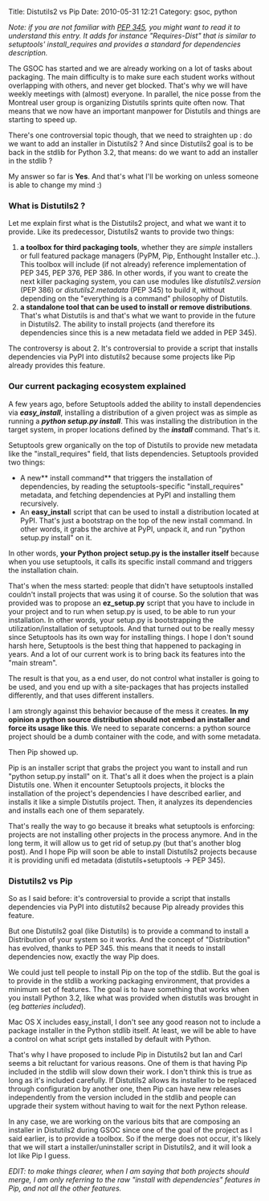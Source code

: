 Title: Distutils2 vs Pip
Date: 2010-05-31 12:21
Category: gsoc, python

*Note: if you are not familiar with [PEP 345][], you might want to read
it to understand this entry.* *It adds for instance "Requires-Dist" that
is similar to setuptools' install\_requires and provides a standard for
dependencies description.*   
  
The GSOC has started and we are already working on a lot of tasks about
packaging. The main difficulty is to make sure each student works
without overlapping with others, and never get blocked. That's why we
will have weekly meetings with (almost) everyone. In parallel, the nice
posse from the Montreal user group is organizing Distutils sprints quite
often now. That means that we now have an important manpower for
Distutils and things are starting to speed up.   
  
There's one controversial topic though, that we need to straighten up :
do we want to add an installer in Distutils2 ? And since Distutils2 goal
is to be back in the stdlib for Python 3.2, that means: do we want to
add an installer in the stdlib ?   
  
My answer so far is **Yes**. And that's what I'll be working on unless
someone is able to change my mind :)   
### What is Distutils2 ?

  
Let me explain first what is the Distutils2 project, and what we want
it to provide. Like its predecessor, Distutils2 wants to provide two
things:   
1.  **a toolbox for third packaging tools**, whether they are *simple*
    installers or full featured package managers (PyPM, Pip, Enthought
    Installer etc..). This toolbox will include (if not already)
    reference implementation of PEP 345, PEP 376, PEP 386. In other
    words, if you want to create the next killer packaging system, you
    can use modules like *distutils2.version* (PEP 386) or
    *distutils2.metadata* (PEP 345) to build it, without depending on
    the "everything is a command" philosophy of Distutils.
2.  **a standalone tool that can be used to install or remove
    distributions**. That's what Distutils is and that's what we want to
    provide in the future in Distutils2. The ability to install projects
    (and therefore its dependencies since this is a new metadata field
    we added in PEP 345).

  
The controversy is about 2. It's controversial to provide a script that
installs dependencies via PyPI into distutils2 because some projects
like Pip already provides this feature.   
### Our current packaging ecosystem explained

  
A few years ago, before Setuptools added the ability to install
dependencies via ***easy\_install***, installing a distribution of a
given project was as simple as running a ***python setup.py install***.
This was installing the distribution in the target system, in proper
locations defined by the ***install*** command. That's it.   
  
Setuptools grew organically on the top of Distutils to provide new
metadata like the "install\_requires" field, that lists dependencies.
Setuptools provided two things:   
-   A new** install command** that triggers the installation of
    dependencies, by reading the setuptools-specific "install\_requires"
    metadata, and fetching dependencies at PyPI and installing them
    recursively.
-   An **easy\_instal**l script that can be used to install a
    distribution located at PyPI. That's just a bootstrap on the top of
    the new install command. In other words, it grabs the archive at
    PyPI, unpack it, and run "python setup.py install" on it.

  
In other words, **your Python project setup.py is the installer
itself** because when you use setuptools, it calls its specific install
command and triggers the installation chain.   
  
That's when the mess started: people that didn't have setuptools
installed couldn't install projects that was using it of course. So the
solution that was provided was to propose an **ez\_setup.py** script
that you have to include in your project and to run when setup.py is
used, to be able to run your installation. In other words, your setup.py
is bootstrapping the utilization/installation of setuptools. And that
turned out to be really messy since Setuptools has its own way for
installing things. I hope I don't sound harsh here, Setuptools is the
best thing that happened to packaging in years. And a lot of our current
work is to bring back its features into the "main stream".   
  
The result is that you, as a end user, do not control what installer is
going to be used, and you end up with a site-packages that has projects
installed differently, and that uses different installers.   
  
I am strongly against this behavior because of the mess it creates.
**In my opinion a python source distribution should not embed an
installer and force its usage like this**. We need to separate concerns:
a python source project should be a dumb container with the code, and
with some metadata.   
  
Then Pip showed up.   
  
Pip is an installer script that grabs the project you want to install
and run "python setup.py install" on it. That's all it does when the
project is a plain Distutils one. When it encounter Setuptools projects,
it blocks the installation of the project's dependencies I have
described earlier, and installs it like a simple Distutils project.
Then, it analyzes its dependencies and installs each one of them
separately.   
  
That's really the way to go because it breaks what setuptools is
enforcing: projects are not installing other projects in the process
anymore. And in the long term, it will allow us to get rid of setup.py
(but that's another blog post). And I hope Pip will soon be able to
install Distutils2 projects because it is providing unifi ed metadata
(distutils+setuptools -\> PEP 345).   
### Distutils2 vs Pip

  
So as I said before: it's controversial to provide a script that
installs dependencies via PyPI into distutils2 because Pip already
provides this feature.   
  
But one Distutils2 goal (like Distutils) is to provide a command to
install a Distribution of your system so it works. And the concept of
"Distribution" has evolved, thanks to PEP 345. this means that it needs
to install dependencies now, exactly the way Pip does.   
  
We could just tell people to install Pip on the top of the stdlib. But
the goal is to provide in the stdlib a working packaging environment,
that provides a minimum set of features. The goal is to have something
that works when you install Python 3.2, like what was provided when
distutils was brought in (eg *batteries included*).   
  
Mac OS X includes easy\_install, I don't see any good reason not to
include a package installer in the Python stdlib itself. At least, we
will be able to have a control on what script gets installed by default
with Python.   
  
That's why I have proposed to include Pip in Distutils2 but Ian and
Carl seems a bit reluctant for various reasons. One of them is that
having Pip included in the stdlib will slow down their work. I don't
think this is true as long as it's included carefully. If Distutils2
allows its installer to be replaced through configuration by another
one, then Pip can have new releases independently from the version
included in the stdlib and people can upgrade their system without
having to wait for the next Python release.   
  
In any case, we are working on the various bits that are composing an
installer in Distutils2 during GSOC since one of the goal of the project
as I said earlier, is to provide a toolbox. So if the merge does not
occur, it's likely that we will start a installer/uninstaller script in
Distutils2, and it will look a lot like Pip I guess.   
  
*EDIT: to make things clearer, when I am saying that both projects
should merge, I am only referring to the raw "install with dependencies"
features in Pip, and not all the other features.*

  [PEP 345]: http://www.python.org/dev/peps/pep-0345/
